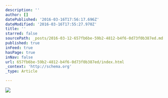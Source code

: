 ```yaml
---
description: ''
author: []
datePublished: '2016-03-16T17:56:17.696Z'
dateModified: '2016-03-16T17:55:27.970Z'
title: ''
starred: false
sourcePath: _posts/2016-03-12-657fb6be-59b2-4812-b4f6-0d73f0b387ed.md
published: true
inFeed: true
hasPage: true
inNav: false
url: 657fb6be-59b2-4812-b4f6-0d73f0b387ed/index.html
_context: 'http://schema.org'
_type: Article

---
```

![](https://the-grid-user-content.s3-us-west-2.amazonaws.com/b950e83f-addf-4fe4-880b-3fcac8c757bd.png)